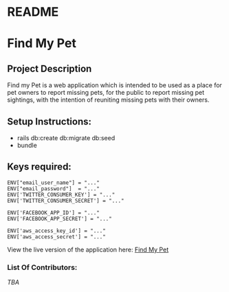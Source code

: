 # README

# Find My Pet #

## Project Description ##

Find my Pet is a web application which is intended to be used as a place for pet owners
to report missing pets, for the public to report missing pet sightings, with the intention
of reuniting missing pets with their owners.

## Setup Instructions: ##

- rails db:create db:migrate db:seed
- bundle

## Keys required: ##
```
ENV["email_user_name"] = "..."
ENV["email_password"]  = "..."
ENV['TWITTER_CONSUMER_KEY'] = "..."
ENV['TWITTER_CONSUMER_SECRET'] = "..."

ENV['FACEBOOK_APP_ID'] = "..."
ENV['FACEBOOK_APP_SECRET'] = "..."

ENV['aws_access_key_id'] = "..."
ENV['aws_access_secret'] = "..."
```

View the live version of the application here: [Find My Pet](https://findmypetapp2.herokuapp.com/)

### List Of Contributors: ###

*TBA*
